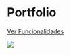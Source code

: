 <h1>Portfolio</h1>

<a href="https://www.youtube.com/watch?v=JSiY3L_d2a0&ab_channel=Henrique">Ver Funcionalidades</a>
<div ">
<img src="https://i.imgur.com/VpY7BTK.png">

</div>

